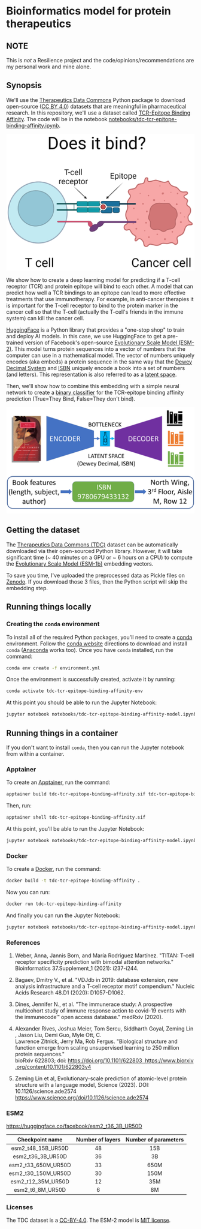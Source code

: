 # Bioinformatics model for protein therapeutics

## NOTE
This is *not* a Resilience project and the code/opinions/recommendations are my personal work and mine alone.

## Synopsis

We'll use the [Therapeutics Data Commons](https://tdcommons.ai/) Python package to download open-source ([CC BY 4.0](https://creativecommons.org/licenses/by/4.0/)) datasets that are meaningful in pharmaceutical research. In this repository, we'll use a dataset called [TCR-Epitope Binding Affinity](https://tdcommons.ai/multi_pred_tasks/tcrepitope/). The code will be in the notebook [notebooks/tdc-tcr-epitope-binding-affinity.ipynb](notebooks/tdc-tcr-epitope-binding-affinity-model.ipynb).

![TCR-epitope binding](notebooks/tcr-epitope-binding.png)

We show how to create a deep learning model for predicting if a T-cell receptor (TCR) and protein epitope will bind to each other. A model that can predict how well a TCR bindings to an epitope can lead to more effective treatments that use immunotherapy. For example, in anti-cancer therapies it is important for the T-cell receptor to bind to the protein marker in the cancer cell so that the T-cell (actually the T-cell's friends in the immune system) can kill the cancer cell.

[HuggingFace](https://huggingface.co/facebook/esm2_t36_3B_UR50D) is a Python library that provides a "one-stop shop" 
to train and deploy AI models. In this case, we use HuggingFace to get a pre-trained version of Facebook's 
open-source [Evolutionary Scale Model (ESM-2)](https://github.com/facebookresearch/esm). 
This model turns protein sequences into a vector of numbers that the computer can use 
in a mathematical model. The vector of numbers uniquely encodes (aka embeds) a protein sequence 
in the same way that the [Dewey Decimal System](https://en.wikipedia.org/wiki/Dewey_Decimal_Classification) and [ISBN](https://en.wikipedia.org/wiki/ISBN) uniquely encode a book into a set of numbers (and letters). This representation is also referred to as a [latent space](https://en.wikipedia.org/wiki/Latent_space#:~:text=A%20latent%20space%2C%20also%20known,another%20in%20the%20latent%20space).

Then, we'll show how to combine this embedding with a simple neural network to create a [binary classifier](https://en.wikipedia.org/wiki/Binary_classification) for the TCR-epitope binding affinity prediction (True=They Bind, False=They don't bind).

![encoder-decoder Dewey Decimal](notebooks/encoder-decoder.png)

## Getting the dataset

The [Therapeutics Data Commons (TDC)](https://tdcommons.ai/) dataset can be automatically downloaded via their open-sourced Python library. However, it will take significant time (~ 40 minutes on a GPU or ~ 6 hours on a CPU) to compute the [Evolutionary Scale Model (ESM-1b)](https://github.com/facebookresearch/esm) embedding vectors. 

To save you time, I've uploaded the preprocessed data as Pickle files on [Zenodo](https://zenodo.org/records/11894560). If you download those 3 files, then the Python script will skip the embedding step.

## Running things locally
### Creating the `conda` environment

To install all of the required Python packages, you'll need to create a [conda](https://docs.conda.io/en/latest/miniconda.html) environment. Follow the [conda website](https://docs.conda.io/en/latest/miniconda.html) directions to download and install `conda` ([Anaconda](https://www.anaconda.com/products/distribution) works too). Once you have `conda` installed, run the command:

```bash
conda env create -f environment.yml
```

Once the environment is successfully created, activate it by running:

```bash
conda activate tdc-tcr-epitope-binding-affinity-env
```

At this point you should be able to run the Jupyter Notebook:

```bash
jupyter notebook notebooks/tdc-tcr-epitope-binding-affinity-model.ipynb
```

## Running things in a container

If you don't want to install `conda`, then you can run the Jupyter notebook from within a container.

### Apptainer

To create an [Apptainer](https://apptainer.org), run the command:

```bash
apptainer build tdc-tcr-epitope-binding-affinity.sif tdc-tcr-epitope-binding-affinity.def
```

Then, run:

```bash 
apptainer shell tdc-tcr-epitope-binding-affinity.sif
```

At this point, you'll be able to run the Jupyter Notebook:

```bash
jupyter notebook notebooks/tdc-tcr-epitope-binding-affinity-model.ipynb
```

### Docker

To create a [Docker](https://docker.com), run the command:

```bash
docker build -t tdc-tcr-epitope-binding-affinity .
```

Now you can run:

```bash
docker run tdc-tcr-epitope-binding-affinity
```

And finally you can run the Jupyter Notebook:

```bash
jupyter notebook notebooks/tdc-tcr-epitope-binding-affinity-model.ipynb
```

### References

1. Weber, Anna, Jannis Born, and María Rodriguez Martínez. "TITAN: T-cell receptor specificity prediction with bimodal attention networks." Bioinformatics 37.Supplement_1 (2021): i237-i244.

2. Bagaev, Dmitry V., et al. "VDJdb in 2019: database extension, new analysis infrastructure and a T-cell receptor motif compendium." Nucleic Acids Research 48.D1 (2020): D1057-D1062.

3. Dines, Jennifer N., et al. "The immunerace study: A prospective multicohort study of immune response action to covid-19 events with the immunecode™ open access database." medRxiv (2020).

4. Alexander Rives, Joshua Meier, Tom Sercu, Siddharth Goyal, Zeming Lin, Jason Liu, Demi Guo, Myle Ott, C. Lawrence Zitnick, Jerry Ma, Rob Fergus. "Biological structure and function emerge from scaling unsupervised learning to 250 million protein sequences." bioRxiv 622803; doi: https://doi.org/10.1101/622803  https://www.biorxiv.org/content/10.1101/622803v4

5. Zeming Lin et al, Evolutionary-scale prediction of atomic-level protein structure with a language model, Science (2023). DOI: 10.1126/science.ade2574  https://www.science.org/doi/10.1126/science.ade2574


### ESM2

https://huggingface.co/facebook/esm2_t36_3B_UR50D

**Checkpoint name**|**Number of layers**|**Number of parameters**
:-----:|:-----:|:-----:
esm2\_t48\_15B\_UR50D|	48|	15B
esm2\_t36\_3B\_UR50D|	36|	3B
esm2\_t33\_650M\_UR50D|	33|	650M
esm2\_t30\_150M\_UR50D|	30|	150M
esm2\_t12\_35M\_UR50D|	12|	35M
esm2\_t6\_8M\_UR50D|	6|	8M


### Licenses

The TDC dataset is a [CC-BY-4.0](https://creativecommons.org/licenses/by/4.0/). The ESM-2 model is [MIT license](https://en.wikipedia.org/wiki/MIT_License).
